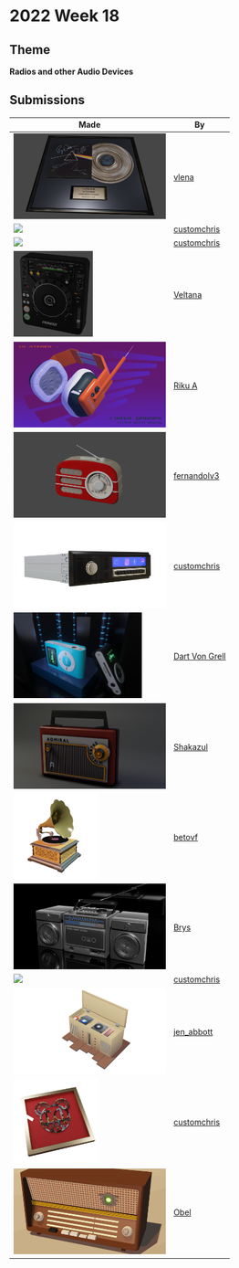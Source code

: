 # 2022 Week 18


## Theme

**Radios and other Audio Devices**


## Submissions

| Made | By |
|------|----|
| <img src="./vlena/pink_Floyd2.png" height="150" /> | [vlena](./vlena/) |
| <img src="./customchris/SpeakerComp.png" height="150" /> | [customchris](./customchris/) |
| <img src="./customchris/RTubes.png" height="150" /> | [customchris](./customchris/) |
| <img src="./Veltana/cdj-1000mk3.jpg" height="150" /> | [Veltana](./Veltana/) |
| <img src="./RikuA/radioPhones.png" height="150" /> | [Riku A](./RikuA/) |
| <img src="./fernandolv3/lowpoly_radio.png" height="150" /> | [fernandolv3](./fernandolv3/) |
| <img src="./customchris/CarRadio.png" height="150" /> | [customchris](./customchris/) |
| <img src="./DartVonGrell/MP3_Player_Render.jpg" height="150" /> | [Dart Von Grell](./DartVonGrell/) |
| <img src="./Shakazul/retro_radio.png" height="150" /> | [Shakazul](./Shakazul/) |
| <img src="./betovf/gramophone.png" height="150" /> | [betovf](./betovf/) |
| <img src="./Brys/FinishedBoomBox.png" height="150" /> | [Brys](./Brys/) |
| <img src="./customchris/MIc1.png" height="150" /> | [customchris](./customchris/) |
| <img src="./jen_abbott/jsa-stereo-cabinet-may2022.png" height="150" /> | [jen_abbott](./jen_abbott/) |
| <img src="./customchris/RHead.png" height="150" /> | [customchris](./customchris/) |
| <img src="./Obel/radio.png" height="150" /> | [Obel](./Obel/) |
